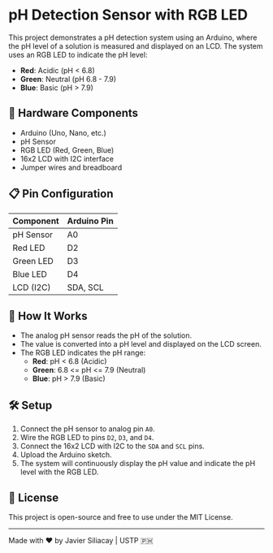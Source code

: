 # pH Detection Sensor with RGB LED

This project demonstrates a pH detection system using an Arduino, where the pH level of a solution is measured and displayed on an LCD. The system uses an RGB LED to indicate the pH level:
- **Red**: Acidic (pH < 6.8)
- **Green**: Neutral (pH 6.8 - 7.9)
- **Blue**: Basic (pH > 7.9)

## 🔧 Hardware Components
- Arduino (Uno, Nano, etc.)
- pH Sensor
- RGB LED (Red, Green, Blue)
- 16x2 LCD with I2C interface
- Jumper wires and breadboard

## 📋 Pin Configuration
| Component    | Arduino Pin |
|--------------|-------------|
| pH Sensor    | A0          |
| Red LED      | D2          |
| Green LED    | D3          |
| Blue LED     | D4          |
| LCD (I2C)    | SDA, SCL    |

## 🧠 How It Works
- The analog pH sensor reads the pH of the solution.
- The value is converted into a pH level and displayed on the LCD screen.
- The RGB LED indicates the pH range:
  - **Red**: pH < 6.8 (Acidic)
  - **Green**: 6.8 <= pH <= 7.9 (Neutral)
  - **Blue**: pH > 7.9 (Basic)
  
## 🛠️ Setup
1. Connect the pH sensor to analog pin `A0`.
2. Wire the RGB LED to pins `D2`, `D3`, and `D4`.
3. Connect the 16x2 LCD with I2C to the `SDA` and `SCL` pins.
4. Upload the Arduino sketch.
5. The system will continuously display the pH value and indicate the pH level with the RGB LED.

## 📝 License
This project is open-source and free to use under the MIT License.

---

Made with ❤️ by Javier Siliacay | USTP 🇵🇭
